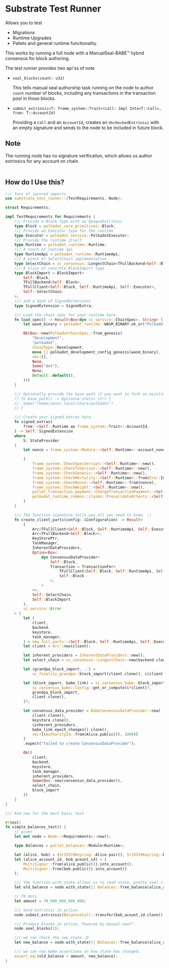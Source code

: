 # Substrate Test Runner

Allows you to test
<br />

-   Migrations
-   Runtime Upgrades
-   Pallets and general runtime functionality.

This works by running a full node with a ManualSeal-BABE™ hybrid consensus for block authoring.

The test runner provides two api'ss of note

-   `seal_blocks(count: u32)`
    <br/>

    This tells manual seal authorship task running on the node to author `count` number of blocks, including any transactions in the transaction pool in those blocks.

-   `submit_extrinsic<T: frame_system::Trait>(call: Impl Into<T::Call>, from: T::AccountId)`
    <br/>

    Providing a `Call` and an `AccountId`, creates an `UncheckedExtrinsic` with an empty signature and sends to the node to be included in future block.

<h2>Note</h2>
The running node has no signature verification, which allows us author extrinsics for any account on chain.
    <br/>
    <br/>

<h2>How do I Use this?</h2>


```rust
/// tons of ignored imports
use substrate_test_runner::{TestRequirements, Node};

struct Requirements;

impl TestRequirements for Requirements {
    /// Provide a Block type with an OpaqueExtrinsic
    type Block = polkadot_core_primitives::Block;
    /// Provide an Executor type for the runtime
    type Executor = polkadot_service::PolkadotExecutor;
    /// Provide the runtime itself
    type Runtime = polkadot_runtime::Runtime;
    /// A touch of runtime api
    type RuntimeApi = polkadot_runtime::RuntimeApi;
    /// A pinch of SelectChain implementation
    type SelectChain = sc_consensus::LongestChain<TFullBackend<Self::Block>, Self::Block>;
    /// A slice of concrete BlockImport type
	type BlockImport = BlockImport<
		Self::Block,
		TFullBackend<Self::Block>,
		TFullClient<Self::Block, Self::RuntimeApi, Self::Executor>,
		Self::SelectChain,
    >;
    /// and a dash of SignedExtensions
	type SignedExtension = SignedExtra;

    /// Load the chain spec for your runtime here.
	fn load_spec() -> Result<Box<dyn sc_service::ChainSpec>, String> {
		let wasm_binary = polkadot_runtime::WASM_BINARY.ok_or("Polkadot development wasm not available")?;

		Ok(Box::new(PolkadotChainSpec::from_genesis(
			"Development",
			"polkadot",
			ChainType::Development,
			move || polkadot_development_config_genesis(wasm_binary),
			vec![],
			None,
			Some("dot"),
			None,
			Default::default(),
		)))
	}

    /// Optionally provide the base path if you want to fork an existing chain.
	// fn base_path() -> Option<&'static str> {
	// 	Some("/home/seun/.local/share/polkadot")
	// }

    /// Create your signed extras here.
	fn signed_extras(
		from: <Self::Runtime as frame_system::Trait>::AccountId,
	) -> Self::SignedExtension
	where
		S: StateProvider
	{
		let nonce = frame_system::Module::<Self::Runtime>::account_nonce(from);

		(
			frame_system::CheckSpecVersion::<Self::Runtime>::new(),
			frame_system::CheckTxVersion::<Self::Runtime>::new(),
			frame_system::CheckGenesis::<Self::Runtime>::new(),
			frame_system::CheckMortality::<Self::Runtime>::from(Era::Immortal),
			frame_system::CheckNonce::<Self::Runtime>::from(nonce),
			frame_system::CheckWeight::<Self::Runtime>::new(),
			pallet_transaction_payment::ChargeTransactionPayment::<Self::Runtime>::from(0),
			polkadot_runtime_common::claims::PrevalidateAttests::<Self::Runtime>::new(),
		)
	}

    /// The function signature tells you all you need to know. ;)
	fn create_client_parts(config: &Configuration) -> Result<
		(
			Arc<TFullClient<Self::Block, Self::RuntimeApi, Self::Executor>>,
			Arc<TFullBackend<Self::Block>>,
			KeyStorePtr,
			TaskManager,
			InherentDataProviders,
			Option<Box<
				dyn ConsensusDataProvider<
					Self::Block,
					Transaction = TransactionFor<
						TFullClient<Self::Block, Self::RuntimeApi, Self::Executor>,
						Self::Block
					>,
				>
			>>,
			Self::SelectChain,
			Self::BlockImport
		),
		sc_service::Error
	> {
		let (
			client,
			backend,
			keystore,
			task_manager,
		) = new_full_parts::<Self::Block, Self::RuntimeApi, Self::Executor>(config)?;
		let client = Arc::new(client);

		let inherent_providers = InherentDataProviders::new();
		let select_chain = sc_consensus::LongestChain::new(backend.clone());

		let (grandpa_block_import, ..) =
			sc_finality_grandpa::block_import(client.clone(), &(client.clone() as Arc<_>), select_chain.clone())?;

		let (block_import, babe_link) = sc_consensus_babe::block_import(
			sc_consensus_babe::Config::get_or_compute(&*client)?,
			grandpa_block_import,
			client.clone(),
		)?;

		let consensus_data_provider = BabeConsensusDataProvider::new(
			client.clone(),
			keystore.clone(),
			&inherent_providers,
			babe_link.epoch_changes().clone(),
			vec![(AuthorityId::from(Alice.public()), 1000)]
		)
		.expect("failed to create ConsensusDataProvider");

		Ok((
			client,
			backend,
			keystore,
			task_manager,
			inherent_providers,
			Some(Box::new(consensus_data_provider)),
			select_chain,
			block_import
		))
	}
}

/// And now for the most basic test

#[test]
fn simple_balances_test() {
	// given
	let mut node = Node::<Requirements>::new();

	type Balances = pallet_balances::Module<Runtime>;

	let (alice, bob) = (Sr25519Keyring::Alice.pair(), Sr25519Keyring::Bob.pair());
	let (alice_account_id, bob_acount_id) = (
        MultiSigner::from(alice.public()).into_account(),
        MultiSigner::from(bob.public()).into_account()
    );

    /// the function with_state allows us to read state, pretty cool right? :D
	let old_balance = node.with_state(|| Balances::free_balance(alice_account_id.clone()));

    // 70 dots
    let amount = 70_000_000_000_000;

    /// Send extrinsic in action.
	node.submit_extrinsic(BalancesCall::transfer(bob_acount_id.clone(), amount), alice_account_id.clone());

    /// Produce blocks in action, Powered by manual-seal™.
	node.seal_blocks(1);

    /// we can check the new state :D
	let new_balance = node.with_state(|| Balances::free_balance(alice_account_id));

    /// we can now make assertions on how state has changed.
	assert_eq!(old_balance + amount, new_balance);
}
```